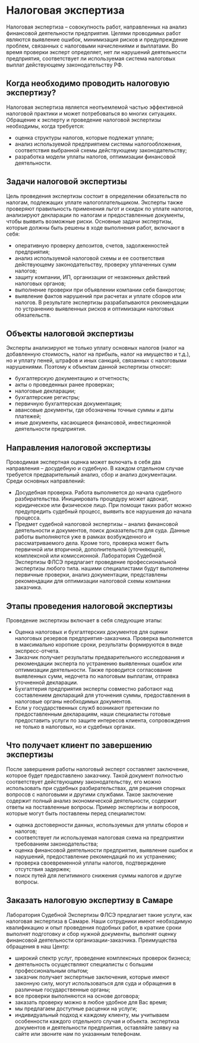 # Налоговая экспертиза
Налоговая экспертиза – совокупность работ, направленных на анализ финансовой деятельности предприятия. Целями проводимых работ являются выявление ошибок, минимизация рисков и предупреждение проблем, связанных с налоговыми начислениями и выплатами. Во время проверки эксперт определяет, нет ли нарушений деятельности предприятия, соответствует ли используемая система налоговых выплат действующему законодательству РФ.
## Когда необходимо проводить налоговую экспертизу?
Налоговая экспертиза является неотъемлемой частью эффективной налоговой практики и может потребоваться во многих ситуациях. Обращение к эксперту и проведение налоговой экспертизы необходимы, когда требуется:
- оценка структуры налогов, которые подлежат уплате;
- анализ используемой предприятием системы налогообложения, соответствия выбранной схемы действующему законодательству;
- разработка модели уплаты налогов, оптимизации финансовой деятельности.
## Задачи налоговой экспертизы
Цель проведения экспертизы состоит в определении обязательств по налогам, подлежащих уплате налогоплательщиком. Эксперты также проверяют правильность применения льгот и скидок по уплате налогов, анализируют декларации по налогам и предоставленные документы, чтобы выявить возможные риски.
Основные задачи экспертизы, которые должны быть решены в ходе выполнения работ, включают в себя:
- оперативную проверку депозитов, счетов, задолженностей предприятия;
- анализ используемой налоговой схемы и ее соответствия действующему законодательству, проверку уплаченных сумм налогов;
- защиту компании, ИП, организации от незаконных действий налоговых органов;
- выполнение проверки при объявлении компании себя банкротом;
- выявление фактов нарушений при расчетах и уплате сборов или налогов.
В результате экспертизы разрабатываются рекомендации по устранению выявленных рисков и оптимизации налоговых обязательств.
## Объекты налоговой экспертизы
Эксперты анализируют не только уплату основных налогов (налог на добавленную стоимость, налог на прибыль, налог на имущество и т.д.), но и уплату пеней, штрафов и иных санкций, связанных с налоговыми нарушениями. Поэтому к объектам данной экспертизы относят:
- бухгалтерскую документацию и отчетность;
- акты о проведенных ранее проверках;
- налоговые декларации;
- бухгалтерские регистры;
- первичную бухгалтерская документация;
- авансовые документы, где обозначены точные суммы и даты платежей;
- иные документы, касающиеся финансовой, инвестиционной деятельности предприятия.
## Направления налоговой экспертизы
Проводимая экспертная оценка может включать в себя два направления – досудебную и судебную. В каждом отдельном случае требуется предварительный анализ, сбор и анализ документации. Среди основных направлений:
- Досудебная проверка. Работа выполняется до начала судебного разбирательства. Инициировать процедуру может адвокат, юридическое или физическое лицо. При помощи таких работ можно предупредить судебный процесс, выявить все нарушения до начала процесса.
- Предмет судебной налоговой экспертизы – анализ финансовой деятельности и документов, поиск доказательств для суда. Данные работы выполняются уже в рамках возбужденного и рассматриваемого дела.
Кроме того, проверка может быть первичной или вторичной, дополнительной (уточняющей), комплексной или комиссионной. Лаборатория Судебной Экспертизы ФЛСЭ предлагает проведение профессиональной экспертизы любого типа. нашими специалистами будут выполнены первичные проверки, анализ документации, представлены рекомендации для оптимизации налоговой схемы компании заказчика.
## Этапы проведения налоговой экспертизы
Проведение экспертизы включает в себя следующие этапы:
- Оценка налоговых и бухгалтерских документов для оценки налоговых резервов предприятия-заказчика. Проверка выполняется в максимально короткие сроки, результаты формируются в виде экспресс-отчета.
- Заказчик получает результаты предварительного исследования и рекомендации эксперта по устранению выявленных ошибок или оптимизации деятельности. Также проводится согласование выявленных сумм, недочета по налоговым выплатам, отправка уточненной декларации.
- Бухгалтерия предприятия эксперты совместно работают над составлением деклараций для уточнения суммы, предоставления в налоговые органы необходимых документов.
- Если у государственных служб возникают претензии по предоставленным декларациям, наши специалисты готовые предоставить услуги по защите интересов клиента, сопровождения не только в налоговых, но и судебных органах.
## Что получает клиент по завершению экспертизы
После завершения работы налоговый эксперт составляет заключение, которое будет предоставлено заказчику. Такой документ полностью соответствует действующему законодательству, его можно использовать при судебных разбирательствах, для решения спорных вопросов с налоговыми и другими службами. Такое заключение содержит полный анализ экономической деятельности, содержит ответы на поставленные вопросы.
Пример экспертизы и вопросов, которые могут быть поставлены перед специалистом:
- оценка достоверности данных, используемых для уплаты сборов и налогов;
- соответствует ли используемая налоговая схема на предприятии требованиям законодательства;
- оценка финансовой деятельности предприятия, выявление ошибок и нарушений, предоставление рекомендаций по их устранению;
- проверка своевременной уплаты налогов, подтверждение отсутствия задержек;
- поиск путей для легитимного снижения суммы налогов и другие вопросы.
## Заказать налоговую экспертизу в Самаре
Лаборатория Судебной Экспертизы ФЛСЭ предлагает такие услуги, как налоговая экспертиза в Самаре. Наши сотрудники имеют необходимую квалификацию и опыт проведения подобных работ, в краткие сроки выполнят подготовку и сбор нужной документы, выполнят оценку финансовой деятельности организации-заказчика.
Преимущества обращения в наш Центр:
- широкий спектр услуг, проведение комплексных проверок бизнеса;
- деятельность осуществляют специалисты с большим профессиональным опытом;
- заказчик получает экспертные заключения, которые имеют законную силу, могут использоваться для суда и обращения в различные государственные органы;
- все проверки выполняются на основе договора;
- заказать проверку можно в любое удобное для Вас время;
- мы предлагаем доступные расценки на услуги;
- индивидуальный подход к каждому клиенту, мы учитываем особенности каждого отдельного случая и объекта. экспертиза документов и деятельности предприятия, оставляйте заявку на сайте или звоните нам по указанным телефонам.